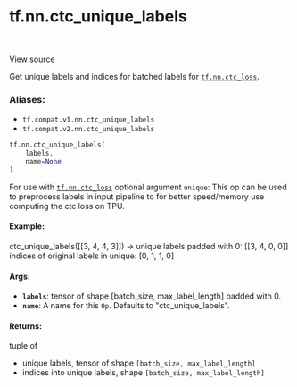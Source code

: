 <div itemscope itemtype="http://developers.google.com/ReferenceObject">
<meta itemprop="name" content="tf.nn.ctc_unique_labels" />
<meta itemprop="path" content="Stable" />
</div>

# tf.nn.ctc_unique_labels

<!-- Insert buttons -->

<table class="tfo-notebook-buttons tfo-api" align="left">
</table>

<a target="_blank" href="/code/stable/tensorflow/python/ops/ctc_ops.py">View source</a>



<!-- Start diff -->
Get unique labels and indices for batched labels for <a href="../../tf/nn/ctc_loss.md"><code>tf.nn.ctc_loss</code></a>.

### Aliases:

* `tf.compat.v1.nn.ctc_unique_labels`
* `tf.compat.v2.nn.ctc_unique_labels`


``` python
tf.nn.ctc_unique_labels(
    labels,
    name=None
)
```



<!-- Placeholder for "Used in" -->

For use with <a href="../../tf/nn/ctc_loss.md"><code>tf.nn.ctc_loss</code></a> optional argument `unique`: This op can be
used to preprocess labels in input pipeline to for better speed/memory use
computing the ctc loss on TPU.

#### Example:

ctc_unique_labels([[3, 4, 4, 3]]) ->
  unique labels padded with 0: [[3, 4, 0, 0]]
  indices of original labels in unique: [0, 1, 1, 0]



#### Args:


* <b>`labels`</b>: tensor of shape [batch_size, max_label_length] padded with 0.
* <b>`name`</b>: A name for this `Op`. Defaults to "ctc_unique_labels".


#### Returns:

tuple of
  - unique labels, tensor of shape `[batch_size, max_label_length]`
  - indices into unique labels, shape `[batch_size, max_label_length]`
